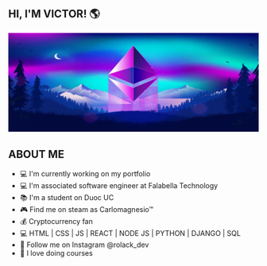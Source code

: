 ## HI, I'M VICTOR! 🌎

![](./assets/ether.jpg)

## ABOUT ME

- 💻 I'm currently working on my portfolio
- 💻 I'm associated software engineer at Falabella Technology
- 📚 I'm a student on Duoc UC
- 🎮 Find me on steam as Carlomagnesio™
- 💰 Cryptocurrency fan
- 💻 HTML | CSS | JS | REACT | NODE JS | PYTHON | DJANGO | SQL
- 📸 Follow me on Instagram @rolack_dev
- 🔧 I love doing courses

